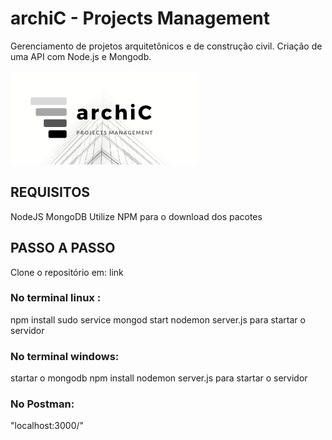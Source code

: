 # archiC - Projects Management
Gerenciamento de projetos arquitetônicos e de construção civil. Criação de uma API com Node.js e Mongodb.

![archiC-logo](/archic_images/archic-logo-150px.png)

## REQUISITOS
NodeJS 
MongoDB 
Utilize NPM para o download dos pacotes

## PASSO A PASSO
Clone o repositório em: link

### No terminal linux :
  npm install 
  sudo service mongod start 
  nodemon server.js para startar o servidor

### No terminal windows:
  startar o mongodb 
  npm install 
  nodemon server.js para startar o servidor

### No Postman:
  "localhost:3000/"

